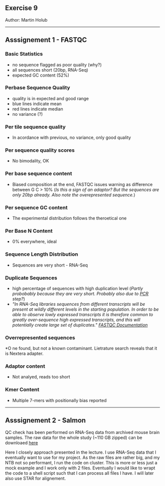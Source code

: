 ## Exercise 9
Author: Martin Holub

---

## Asssignement 1 - FASTQC
### Basic Statistics
  * no sequence flagged as poor quality (why?)
  * all sequences short (20bp, RNA-Seq)
  * expected GC content (52%)

### Perbase Sequence Quality
  * quality is in expected and good range
  * blue lines indicate mean
  * red lines indicate median
  * no variance (?)

### Per tile sequence quality
  * In acordance with previous, no variance, only good quality

### Per sequence quality scores
  * No bimodality, OK

### Per base sequence content
  * Biased composition at the end, FASTQC issues warning as difference between G C > 10% (_Is this a sign of an adaptor? But the sequences are only 20bp already. Also note the overepresented sequence._)

### Per sequence GC content
  * The experimental distribution follows the theroetical one

### Per Base N Content
  * 0% everywhere, ideal

### Sequence Length Distribution
  * Sequences are very short - RNA-Seq

### Duplicate Sequences
  * high percentage of sequences with high duplication level (_Partly probobably because they are very short. Probably also due to [PCR](https://www.nature.com/articles/nmeth.4407#methods) step?_)
  * _"In RNA-Seq libraries sequences from different transcripts will be present at wildly different levels in the starting population. In order to be able to observe lowly expressed transcripts it is therefore common to greatly over-sequence high expressed transcripts, and this will potentially create large set of duplicates." [FASTQC Documentation](http://www.bioinformatics.babraham.ac.uk/projects/fastqc/Help/3%20Analysis%20Modules/8%20Duplicate%20Sequences.html)_

### Overrepresented sequences
  *O ne found, but not a known contaminant. Lietrature search reveals that it is Nextera adapter.

### Adaptor content
  * Not analyed, reads too short

### Kmer Content
  * Multiple 7-mers with positionally bias reported

---
## Asssignement 2 - Salmon
QC check has been performed on RNA-Seq data from archived mouse brain samples. The raw data for the whole study (~110 GB zipped) can be downloaed [here](https://portals.broadinstitute.org/single_cell/study/dronc-seq-single-nucleus-rna-seq-on-mouse-archived-brain)

Here I closely approach presented in the lecture. I use RNA-Seq data that I eventually want to use for my project. As the raw files are rather big, and my NTB not so performant, I run the code on cluster. This is more or less just a mock example and I work only with 2 files. Eventually I would like to wrapt the code to a shell script such that I can process all files I have. I will later also use STAR for alignement.
